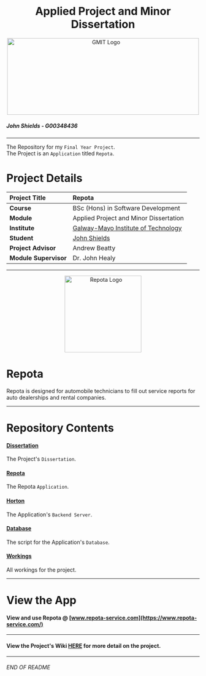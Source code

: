 <h1 align="center">Applied Project and Minor Dissertation</h1>

<a href="https://www.gmit.ie/" >
<p align="center"><img src="https://i.ibb.co/f1ZQSkt/logo-gmit.png"
alt="GMIT Logo" width="500" height="200"/>
</p></a>

##### John Shields - G00348436
***
The Repository for my `Final Year Project`. <br>
The Project is an `Application` titled `Repota`.

# Project Details
| **Project Title** | Repota |
| :------------- |:-------------|
| **Course**              | BSc (Hons) in Software Development |
| **Module**              | Applied Project and Minor Dissertation |
| **Institute**           | [Galway-Mayo Institute of Technology](https://www.gmit.ie/) |
| **Student**             | [John Shields](https://github.com/johnshields) |
| **Project Advisor**     | Andrew Beatty |
| **Module Supervisor**   | Dr. John Healy |

***


<p align="center"><img src="https://i.ibb.co/wBQGdvT/repota-App-logo.png"
alt="Repota Logo" width="200" height="200"/>
</p>

# Repota
Repota is designed for automobile technicians to fill out service reports for auto dealerships and rental companies.

***

# Repository Contents

#### [Dissertation](https://github.com/johnshields/Repota-App/tree/main/dissertation)
The Project's `Dissertation`.

#### [Repota](https://github.com/johnshields/Repota-App/tree/main/repota/repotaApp/src/app)
The Repota `Application`.

#### [Horton](https://github.com/johnshields/Repota-App/tree/main/horton)
The Application's `Backend Server`.

#### [Database](https://github.com/johnshields/Repota-App/tree/main/database)
The script for the Application's `Database`.

#### [Workings](https://github.com/johnshields/Repota-App/tree/main/workings)
All workings for the project.

***

# View the App

#### View and use Repota @ [www.repota-service.com](https://www.repota-service.com/)

***
#### View the Project's Wiki [HERE](https://github.com/johnshields/AP-MD-FYP/wiki) for more detail on the project.
***

###### END OF README
